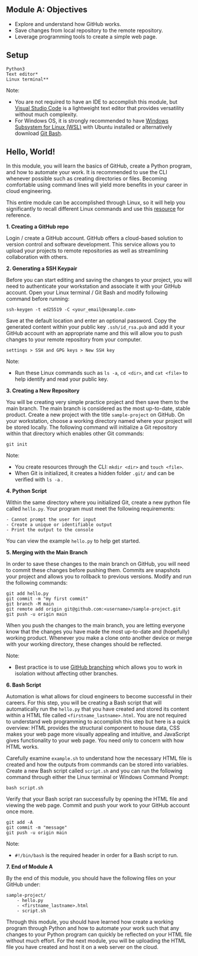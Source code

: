 ## Module A: Objectives

- Explore and understand how GitHub works.
- Save changes from local repository to the remote repository.
- Leverage programming tools to create a simple web page.

## Setup

```
Python3
Text editor*
Linux terminal**
```

Note: 
- You are not required to have an IDE to accomplish this module, but [Visual Studio Code](https://code.visualstudio.com/) is a lightweight text editor that provides versatility without much complexity. 
- For Windows OS, it is strongly recommended to have [Windows Subsystem for Linux (WSL)](https://docs.microsoft.com/en-us/windows/wsl/install) with Ubuntu installed or alternatively download [Git Bash](https://git-scm.com/).

## Hello, World!

In this module, you will learn the basics of GitHub, create a Python program, and how to automate your work. It is recommended to use the CLI whenever possible such as creating directories or files. Becoming comfortable using command lines will yield more benefits in your career in cloud engineering.

This entire module can be accomplished through Linux, so it will help you significantly to recall different Linux commands and use this [resource](https://learnxinyminutes.com/docs/bash/) for reference.

**1. Creating a GitHub repo**

Login / create a GitHub account. GitHub offers a cloud-based solution to version control and software development. This service allows you to upload your projects to remote repositories as well as streamlining collaboration with others.

**2. Generating a SSH Keypair**

Before you can start editing and saving the changes to your project, you will need to authenticate your workstation and associate it with your GitHub account. Open your Linux terminal / Git Bash and modify following command before running:
```
ssh-keygen -t ed25519 -C <your_email@example.com>
```
Save at the default location and enter an optional password. Copy the generated content within your public key ```.ssh/id_rsa.pub``` and add it your GitHub account with an appropriate name and this will allow you to push changes to your remote repository from your computer.
```
settings > SSH and GPG keys > New SSH key
```

Note:
- Run these Linux commands such as ```ls -a```, ```cd <dir>```, and ```cat <file>``` to help identify and read your public key.

**3. Creating a New Repository**

You will be creating very simple practice project and then save them to the main branch. The main branch is considered as the most up-to-date, stable product. Create a new project with the title ```sample-project``` on GitHub. On your workstation, choose a working directory named where your project will be stored locally. The following command will initialize a Git repository within that directory which enables other Git commands:
```
git init
```

Note:
- You create resources through the CLI: ```mkdir <dir>``` and ```touch <file>```.
- When Git is initialized, it creates a hidden folder ```.git/``` and can be verified with ```ls -a``` .

**4. Python Script**

Within the same directory where you initialized Git, create a new python file called ```hello.py```. Your program must meet the following requirements:
```
- Cannot prompt the user for input
- Create a unique or identifiable output
- Print the output to the console
```
You can view the example ```hello.py``` to help get started.

**5. Merging with the Main Branch**

In order to save these changes to the main branch on GitHub, you will need to commit these changes before pushing them. Commits are snapshots your project and allows you to rollback to previous versions. Modify and run the following commands:
```
git add hello.py
git commit -m "my first commit"
git branch -M main
git remote add origin git@github.com:<username>/sample-project.git
git push -u origin main
```
When you push the changes to the main branch, you are letting everyone know that the changes you have made the most up-to-date and (hopefully) working product. Whenever you make a clone onto another device or merge with your working directory, these changes should be reflected.

Note: 
- Best practice is to use [GitHub branching](https://docs.github.com/en/pull-requests/collaborating-with-pull-requests/proposing-changes-to-your-work-with-pull-requests/about-branches) which allows you to work in isolation without affecting other branches.

**6. Bash Script**

Automation is what allows for cloud engineers to become successful in their careers. For this step, you will be creating a Bash script that will automatically run the ```hello.py``` that you have created and stored its content within a HTML file called ```<firstname_lastname>.html```. You are not required to understand web programming to accomplish this step but here is a quick overview: HTML provides the structural component to house data, CSS makes your web page more visually appealing and intuitive, and JavaScript gives functionality to your web page. You need only to concern with how HTML works.

Carefully examine ```example.sh``` to understand how the necessary HTML file is created and how the outputs from commands can be stored into variables. Create a new Bash script called ```script.sh``` and you can run the following command through either the Linux terminal or Windows Command Prompt:
```
bash script.sh
```

Verify that your Bash script ran successfully by opening the HTML file and viewing the web page. Commit and push your work to your GitHub account once more.
```
git add -A
git commit -m "message"
git push -u origin main
```

Note: 
- ```#!/bin/bash``` is the required header in order for a Bash script to run.

**7. End of Module A**

By the end of this module, you should have the following files on your GitHub under:
```
sample-project/
    - hello.py
    - <firstname_lastname>.html
    - script.sh
```
Through this module, you should have learned how create a working program through Python and how to automate your work such that any changes to your Python program can quickly be reflected on your HTML file without much effort. For the next module, you will be uploading the HTML file you have created and host it on a web server on the cloud.